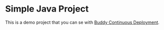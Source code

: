 # Simple Java Project
This is a demo project that you can se with [Buddy Continuous Deployment](https://buddy.works).
